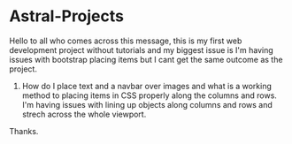 # Astral-Projects
Hello to all who comes across this message, this is my first web development project without tutorials and my biggest issue is
I'm having issues with bootstrap placing items but I cant get the same outcome as the project.
1) How do I place text and a navbar over images and what is a working method to placing items in CSS properly along the columns and rows.
I'm having issues with lining up objects along columns and rows and strech across the whole viewport. 

Thanks.
